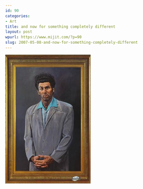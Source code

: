 ```yaml
---
id: 90
categories:
- Art
title: and now for something completely different
layout: post
wpurl: https://www.mijit.com/?p=90
slug: 2007-05-08-and-now-for-something-completely-different
---
```

<a href='/images/2007/05/kramer027.jpg' title='kramer'><img src='/images/2007/05/kramer027.jpg' alt='kramer' /></a>
